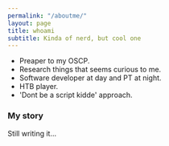 ```yaml
---
permalink: "/aboutme/"
layout: page
title: whoami
subtitle: Kinda of nerd, but cool one
---
```


- Preaper to my OSCP.
- Research things that seems curious to me.
- Software developer at day and PT at night.
- HTB player.
- 'Dont be a script kidde' approach.

### My story

Still writing it...
